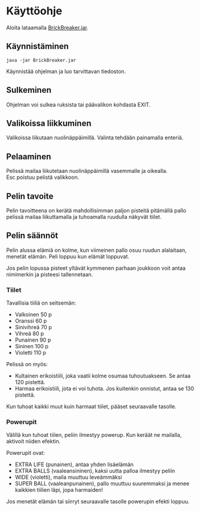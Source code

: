# Käyttöohje

Aloita lataamalla [BrickBreaker.jar](https://github.com/JakeKallioniemi/ot-harjoitustyo/releases/tag/loppupalautus).

## Käynnistäminen

```
java -jar BrickBreaker.jar
```

Käynnistää ohjelman ja luo tarvittavan tiedoston.

## Sulkeminen

Ohjelman voi sulkea ruksista tai päävalikon kohdasta EXIT.

## Valikoissa liikkuminen

Valikoissa liikutaan nuolinäppäimillä.
Valinta tehdään painamalla enteriä.  

## Pelaaminen

Pelissä mailaa liikutetaan nuolinäppäimillä vasemmalle ja oikealla.  
Esc poistuu pelistä valikkoon.

## Pelin tavoite

Pelin tavoitteena on kerätä mahdollisimman paljon pisteitä pitämällä pallo pelissä mailaa liikuttamalla ja tuhoamalla ruudulla näkyvät tiilet.

## Pelin säännöt

Pelin alussa elämiä on kolme, kun viimeinen pallo osuu ruudun alalaitaan, menetät elämän. Peli loppuu kun elämät loppuvat.

Jos pelin lopussa pisteet yltävät kymmenen parhaan joukkoon voit antaa nimimerkin ja pisteesi tallennetaan.

### Tiilet

Tavallisia tiiliä on seitsemän:
- Valkoinen 50 p
- Oranssi 60 p
- Sinivihreä 70 p
- Vihreä 80 p
- Punainen 90 p
- Sininen 100 p
- Violetti 110 p

Pelissä on myös:
- Kultainen erikoistiili, joka vaatii kolme osumaa tuhoutuakseen. Se antaa 120 pistettä. 
- Harmaa erikoistiili, jota ei voi tuhota. Jos kuitenkin onnistut, antaa se 130 pistettä.

Kun tuhoat kaikki muut kuin harmaat tiilet, pääset seuraavalle tasolle.

### Powerupit

Välillä kun tuhoat tiilen, peliin ilmestyy powerup. Kun keräät ne mailalla, aktivoit niiden efektin.

Powerupit ovat:
- EXTRA LIFE (punainen), antaa yhden lisäelämän
- EXTRA BALLS (vaaleansininen), kaksi uutta palloa ilmestyy peliin
- WIDE (violetti), maila muuttuu leveämmäksi
- SUPER BALL (vaaleanpunainen), pallo muuttuu suuremmaksi ja menee kaikkien tiilien läpi, jopa harmaiden!

Jos menetät elämän tai siirryt seuraavalle tasolle powerupin efekti loppuu.
